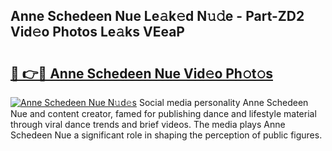 ## Anne Schedeen Nue Le𝚊k𝚎d N𝚞𝚍e - Part-ZD2 Vid𝚎o Photos Le𝚊ks VEeaP

# <h2><a href="http://fb5118p.evod.top/?m=Anne+Schedeen+Nue">🔗 👉🔴 Anne Schedeen Nue Vid𝚎o Ph𝚘t𝚘s</a></h2>

[![Anne Schedeen Nue N𝚞d𝚎s](https://i.imgur.com/8V9OHl7.gif)](http://fb5118p.evod.top/?m=Anne+Schedeen+Nue)
Social media personality Anne Schedeen Nue and content creator, famed for publishing dance and lifestyle material through viral dance trends and brief videos. The media plays Anne Schedeen Nue a significant role in shaping the perception of public figures. 
